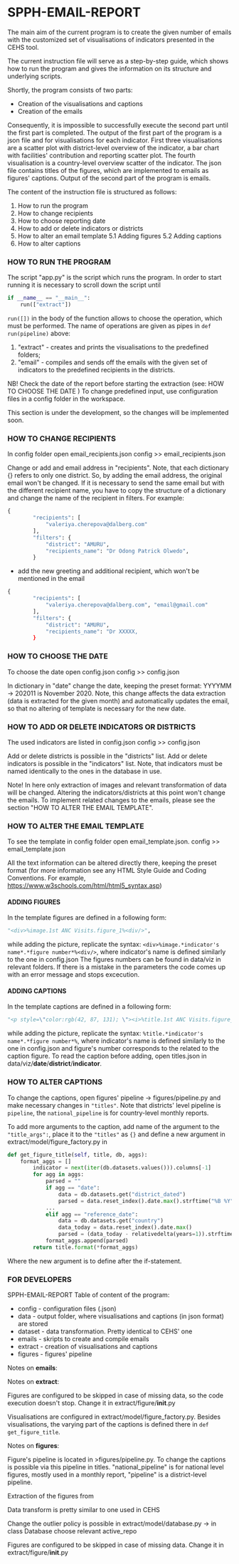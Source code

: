 # SPPH-EMAIL-REPORT 


The main aim of the current program is to create the given number of emails with the customized set of visualisations of indicators presented in the CEHS tool. 

The current instruction file will serve as a step-by-step guide, which shows how to run the program and gives the information on its structure and underlying scripts. 

Shortly, the program consists of two parts: 
* Creation of the visualisations and captions
* Creation of the emails

Consequently, it is impossible to successfully execute the second part until the first part is completed. 
The output of the first part of the program is a json file and for visualisations for each indicator. First three visualisations are a scatter plot with district-level overview of the indicator, a bar chart with facilities' contribution and reporting scatter plot. The fourth visualisation is a country-level overview scatter of the indicator. The json file contains titles of the figures, which are implemented to emails as figures' captions. 
Output of the second part of the program is emails.
 

The content of the instruction file is structured as follows: 
1. How to run the program
2. How to change recipients
3. How to choose reporting date
4. How to add or delete indicators or districts
5. How to alter an email template
    5.1 Adding figures
    5.2 Adding captions 
6. How to alter captions    

### HOW TO RUN THE PROGRAM 

The script "app.py" is the script which runs the program. 
In order to start running it is necessary to scroll down the script until 
```python
if __name__ == "__main__":
    run(["extract"])
```

`run([])` in the body of the function allows to choose the operation, which must be performed. The name of operations are given as pipes in `def run(pipeline)` above: 
1. "extract" - creates and prints the visualisations to the predefined folders;
2. "email" - compiles and sends off the emails with the given set of indicators to the predefined recipients in the districts. 

NB! Check the date of the report before starting the extraction (see: HOW TO CHOOSE THE DATE )
To change predefined input, use configuration files in a config folder in the workspace. 

This section is under the development, so the changes will be implemented soon. 

### HOW TO CHANGE RECIPIENTS  

In config folder open email_recipients.json
config >> email_recipients.json

Change or add and email address in "recipients". Note, that each dictionary {} refers to only one district. So, by adding the email address, the original email won't be changed. 
If it is necessary to send the same email but with the different recipient name, you have to copy the structure of a dictionary and change the name of the recipient in filters. 
For example: 
```python
{
        "recipients": [
            "valeriya.cherepova@dalberg.com"
        ],
        "filters": {
            "district": "AMURU",
            "recipients_name": "Dr Odong Patrick Olwedo",
        }
```

+ add the new greeting and additional recipient, which won't be mentioned in the email 
```python
{
        "recipients": [
            "valeriya.cherepova@dalberg.com", "email@gmail.com" 
        ],
        "filters": {
            "district": "AMURU",
            "recipients_name": "Dr XXXXX,
        }
```

### HOW TO CHOOSE THE DATE 

To choose the date open config.json
config >> config.json

In dictionary in "date" change the date, keeping the preset format: YYYYMM -> 202011 is November 2020.
Note, this change affects the data extraction (data is extracted for the given month) and automatically updates the email, so that no altering of template is necessary for the new date.   

### HOW TO ADD OR DELETE INDICATORS OR DISTRICTS 

The used indicators are listed in config.json
config >> config.json

Add or delete districts is possible in the "districts" list.
Add or delete indicators is possible in the "indicators" list. Note, that indicators must be named identically to the ones in the database in use. 

Note! In here only extraction of images and relevant transformation of data will be changed. Altering the indicators/districts at this point won't change the emails. To implement related changes to the emails, please see the section "HOW TO ALTER THE EMAIL TEMPLATE". 

### HOW TO ALTER THE EMAIL TEMPLATE

To see the template in config folder open email_template.json.
config >> email_template.json

All the text information can be altered directly there, keeping the preset format (for more information see any HTML Style Guide and Coding Conventions. For example, https://www.w3schools.com/html/html5_syntax.asp)
#### ADDING FIGURES

In the template figures are defined in a following form:
```python
"<div>%image.1st ANC Visits.figure_1%<div/>",
```
while adding the picture, replicate the syntax: `<div>%image.*indicator's name*.*figure number*%<div/>`, where indicator's name is defined similarly to the one in config.json 
The figures numbers can be found in data/viz in relevant folders. 
If there is a mistake in the parameters the code comes up with an error message and stops excecution. 
#### ADDING CAPTIONS

In the template captions are defined in a following form:
```python
"<p style=\"color:rgb(42, 87, 131); \"><i>%title.1st ANC Visits.figure_1% </i></p>",
```
while adding the picture, replicate the syntax: `%title.*indicator's name*.*figure number*%`, where indicator's name is defined similarly to the one in config.json and figure's number corresponds to the related to the caption figure. To read the caption before adding, open titles.json in data/viz/**date**/**district**/**indicator**. 

### HOW TO ALTER CAPTIONS 

To change the captions, open figures' pipeline -> figures/pipeline.py and make necessary changes in `"titles"`. Note that districts' level pipeline is `pipeline`, the `national_pipeline` is for country-level monthly reports. 

To add more arguments to the caption, add name of the argument to the `"title_args":`, place it to the `"titles"` as `{}` and define a new argument in extract/model/figure_factory.py in 
```python
def get_figure_title(self, title, db, aggs):
    format_aggs = []
        indicator = next(iter(db.datasets.values())).columns[-1]
        for agg in aggs:
            parsed = ""
            if agg == "date":
                data = db.datasets.get("district_dated")
                parsed = data.reset_index().date.max().strftime("%B %Y")
            ...
            elif agg == "reference_date":
                data = db.datasets.get("country")
                data_today = data.reset_index().date.max()
                parsed = (data_today - relativedelta(years=1)).strftime("%B %Y")
            format_aggs.append(parsed)
        return title.format(*format_aggs)   
```
Where the new argument is to define after the if-statement. 


### FOR DEVELOPERS

SPPH-EMAIL-REPORT 
Table of content of the program: 
* config - configuration files (.json)
* data - output folder, where visualisations and captions (in json format) are stored
* dataset - data transformation. Pretty identical to CEHS' one
* emails - skripts to create and compile emails
* extract - creation of visualisations and captions
* figures - figures' pipeline 

Notes on **emails**: 

Notes on **extract**: 

Figures are configured to be skipped in case of missing data, so the code execution doesn't stop. Change it in extract/figure/__init__.py

Visualisations are configured in extract/model/figure_factory.py. Besides visualisations, the varying part of the captions is defined there in `def get_figure_title`. 



Notes on **figures**: 



Figure's pipeline is located in >figures/pipeline.py. To change the captions is possible via this pipeline in titles. 
"national_pipeline" is for national level figures, mostly used in a monthly report, "pipeline" is a district-level pipeline. 

Extraction of the figures from 

Data transform is pretty similar to one used in CEHS


Change the outlier policy is possible in extract/model/database.py -> in class Database choose relevant active_repo

Figures are configured to be skipped in case of missing data. Change it in extract/figure/__init__.py





    